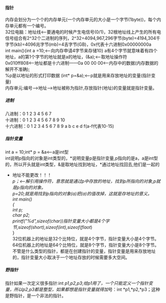 #### 指针
内存会划分为一个个的内存单元(一个内存单元的大小是一个字节(1byte))，每个内存单元都有一个编号。<br>
32位电脑：地址线<——要通电的时候产生电信号(0/1)，32根地址线上产生的所有电信号组合有2^32个二进制的序列，2^32=4094,967,296字节(byte)=4194,304千字节(kb)=4096兆字节(mb)=4吉字节(GB)，0x代表十六进制0x00000000a<br>
int main(){int a =10;<——向内存申请4字节来存储10} a有4个字节就意味着有四个地址，a的第1个字节的地址就是a的地址，(&a);<——取地址操作符<br>
0x010ff808<——地址都是十六进制——0a 00 00 00<——内存中的数据(内存数据的解开不准确);<br>
%p是以地址的形式打印数据 (int* p=&a);<——p就是用来存放地址的变量(指针变量)<br>
内存单元:编号——>地址——>地址被称为指针,存放指针(地址)的变量就是指针变量。<br>
##### 进制
 八进制：0 1 2 3 4 5 6 7<br>
 十进制：0 1 2 3 4 5 6 7 8 9 10<br>
 十六进制：0 1 2 3 4 5 6 7 8 9 a b c e d f(a-f代表10-15)
##### 指针变量
int a = 10;int* p = &a<——a是int型<br>
int说明p指向的对象是int类型的，*说明变量p是指针变量,p指向的是a，a是int型的，所以开头就是int类型，&是取地址找到地址，*通过地址找回去,他们是一起的
+ 地址不能更改！！！<br>
*p；<——解引用操作符，意思就是通过p中存放的地址，找到p所指向的对象,*p就是p指向的对象。<br>
*p=20;就是用*找到p指向的对象(a)把(a)的值改掉，这就是存地址的意义。<br>
int main()<br>
{<br>
    int *p;<br>
    char *p2;<br>
    printf("%d",sizeof(char*))指针变量大小都是4个字节,sizeof(short*),sizeof(int*),sizeof(flaot*)<br>
}<br>
32位机器上的地址是32个比特位，就是4个字节，指针变量大小是4个字节。64位机器上的地址是64个比特位，就是8个字节，指针变量大小是8个字节。不管是什么类型的指针，都是在创建指针的变量，指针变量是用来存放地址的，指针变量大小取决于一个地址存放的时候需要多大空间。
##### 野指针
指针如果一次定义很多指针:int *p1,p2,p3;*给p1用了，一个*只能定义一个指针变量，所以p2,p3都是整型，如果都想是指针变量就得加*号：int *p1,*p2,*p3；这种是野指针，是一个非法的指针。
